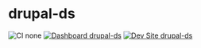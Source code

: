 # drupal-ds

![CI none](https://img.shields.io/badge/ci-none-orange.svg)
[![Dashboard drupal-ds](https://img.shields.io/badge/dashboard-drupal_ds-yellow.svg)](https://dashboard.pantheon.io/sites/9789033f-0c2a-4a9f-87aa-41d217f522b6#dev/code)
[![Dev Site drupal-ds](https://img.shields.io/badge/site-drupal_ds-blue.svg)](http://dev-drupal-ds.pantheonsite.io/)